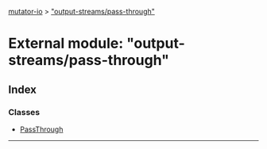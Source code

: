[mutator-io](../README.md) > ["output-streams/pass-through"](../modules/_output_streams_pass_through_.md)



# External module: "output-streams/pass-through"

## Index

### Classes

* [PassThrough](../classes/_output_streams_pass_through_.passthrough.md)



---
